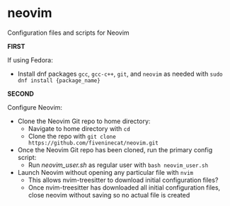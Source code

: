 # neovim

Configuration files and scripts for Neovim

**FIRST**

If using Fedora:
- Install dnf packages `gcc`, `gcc-c++`, `git`, and `neovim` as needed with `sudo dnf install {package_name}`

**SECOND**

Configure Neovim:
- Clone the Neovim Git repo to home directory:
    - Navigate to home directory with `cd`
    - Clone the repo with `git clone https://github.com/fiveninecat/neovim.git`
- Once the Neovim Git repo has been cloned, run the primary config script:
    - Run *neovim_user.sh* as regular user with `bash neovim_user.sh`
- Launch Neovim without opening any particular file with `nvim`
    - This allows nvim-treesitter to download initial configuration files?
    - Once nvim-treesitter has downloaded all initial configuration files, close neovim without saving so no actual file is created
